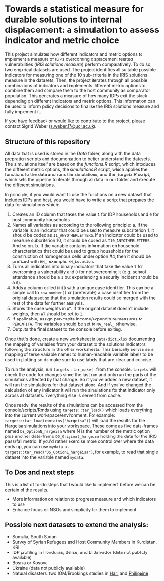 # Towards a statistical measure for durable solutions to internal displacement: a simulation to assess indicator and metric choice

This project simulates how different indicators and metric options to implement a measure of IDPs overcoming displacement related vulnerabilities (*IRIS solutions measure*) perform comparatively. To do so, two empirical datasets are used. The project identifies all suitable possible indicators for measuring one of the 10 sub-criteria in the IRIS solutions measure in the datasets. Then, the project iterates through all possible combinations of indicators and implements different metric options to combine them and compare them to the host community as comparator population. This generates a measure of how many IDPs exit the stock depending on different indicators and metric options. This information can be used to inform policy decisions to finalise the IRIS solutions measure and fully implement it. 

If you have feedback or would like to contribute to the project, please contact Sigrid Weber (s.weber.17@ucl.ac.uk). 

## Structure of this repository

All data that is used is stored in the *Data* folder, along with the data prepration scripts and documentation to better understand the datasets. The simulations itself are based on the *functions.R* script, which intoduces the different metric options, the *simulations.R* script, which applies the functions to the data and runs the simulations, and the *_targets.R* script, which sets the pipeline to iterate through all data in our folder and execute the different simulations. 

In principle, if you would want to use the functions on a new dataset that includes IDPs and host, you would have to write a script that prepares the data for simulations which:
1. Creates an ID column that takes the value `1` for IDP households and `0` for host community households. 
2. Names all variables as according to the following principle:
a. If the variable is an indicator that could be used to measure subcriterion 1, it should be coded as `I1_ANYOTHERLETTERS`. If an indicator could be used to measure subcriterion 10, it should be coded as `I10_ANYOTHERLETTERS`. And so on.
b. If the variable contains information on household characteristics that could be used to group households for the construction of homogenous cells under option #4, then it should be prefixed with `HH_`, example: `HH_Location`.
3. Turns all indicators into binary indicators that take the value `1` for overcoming a vulnerability and `0` for not overcoming it (e.g. school attandance should be a `1` but experiencing a security incident should be a `0`).
4. Adds a column called `HHID` with a unique case identifier. This can be a simple call to `row_number()` or (preferably) a case identifier from the original dataset so that the simulation results could be merged with the rest of the data for further analysis.
5. Stores the case weights in `WT`. If the original dataset doesn't include weights, then `WT` should be set to `1`.
6. If applicable, assign per-capita income/expenditure measures to `PERCAPITA`. The variables should be set to `NA_real_` otherwise. 
7. Outputs the final dataset to the console before exiting.

Once that's done, create a new worksheet in `Data/dict.xlsx` documenting the mapping of variables from your dataset to the solutions indicators following the structure in the other worksheets. This basically serves as a mapping of terse variable names to human-readable variable labels to be used in plotting so do make sure to use labels that are clear and concise.

To run the analysis, run `targets::tar_make()` from the console. `targets` will check the code for changes since the last run and only run the parts of the simulations affected by that change. So if you've added a new dataset, it will run the simulations for that dataset alone. And if you've changed the calculation of any indicator it will run the simulations for that indicator only across all datasets. Everything else is served from cache.

Once ready, the results of the simulations can be accessed from the console/scripts/Rmds using `targets::tar_load()` which loads everything into the current workspace/environment. For example: `targets::tar_load(contains("hargeisa"))` will load the results for the Hargeisa simulations into your workspace. These come as five data-frames named `DS_OptionN_hargeisa` where N is the number of the metric option plus another data-frame `DS_Original_hargeisa` holding the data for the IRIS pass/fail metric. If you'd rather exercise more control over where the data ends up, you can use `mydata <- targets::tar_read("DS_Option1_hargeisa")`, for example, to read that single dataset into the variable named `mydata`.

## To Dos and next steps

This is a list of to-do steps that I would like to implement before we can be certain of the results. 

+ More information on relation to progress measure and which indicators to use
+ Enhance focus on NSOs and simplicity for them to implement

## Possible next datasets to extend the analysis:
+ Somalia, South Sudan
+ Survey of Syrian Refugees and Host Community Members in Kurdistan, KRI
+ IDP profiling in Honduras, Belize, and El Salvador (data not publicly available)
+ Bosnia or Kosovo
+ Ukraine (data not publicly available)
+ Natural disasters: two IOM/Brookings studies in [Haiti](https://www.brookings.edu/research/supporting-durable-solutions-to-urban-post-disaster-displacement-challenges-and-opportunities-in-haiti/) and [Philippine](https://www.brookings.edu/research/resolving-post-disaster-displacement-insights-from-the-philippines-after-typhoon-haiyan-yolanda/)

